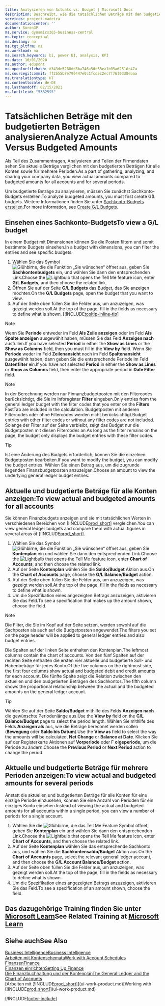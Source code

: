 ```yaml
---
title: Analysieren von Actuals vs. Budget | Microsoft Docs
description: Beschreibt, wie die tatsächlichen Beträge mit den budgetierten Beträgen analysiert werden.
services: project-madeira
documentationcenter: ''
author: SorenGP
ms.service: dynamics365-business-central
ms.topic: conceptual
ms.devlang: na
ms.tgt_pltfrm: na
ms.workload: na
ms.search.keywords: bi, power BI, analysis, KPI
ms.date: 10/01/2020
ms.author: edupont
ms.openlocfilehash: d343de5288dd5ba746a5de53ea1b05a62510c47a
ms.sourcegitcommit: ff2b55b7e790447e0c1fcd5c2ec7f7610338ebaa
ms.translationtype: HT
ms.contentlocale: de-DE
ms.lasthandoff: 02/15/2021
ms.locfileid: "5382595"
---
```

# <a name="analyze-actual-amounts-versus-budgeted-amounts"></a><span data-ttu-id="5975b-103">Tatsächlichen Beträge mit den budgetierten Beträgen analysieren</span><span class="sxs-lookup"><span data-stu-id="5975b-103">Analyze Actual Amounts Versus Budgeted Amounts</span></span>
<span data-ttu-id="5975b-104">Als Teil des Zusammentragen, Analysieren und Teilen der Firmendaten sehen Sie aktuelle Beträge verglichen mit den budgetierten Beträgen für alle Konten sowie für mehrere Perioden.</span><span class="sxs-lookup"><span data-stu-id="5975b-104">As a part of gathering, analyzing, and sharing your company data, you view actual amounts compared to budgeted amounts for all accounts and for several periods.</span></span>

<span data-ttu-id="5975b-105">Um budgetierte Beträge zu analysieren, müssen Sie zunächst Sachkonto-Budgets erstellen.</span><span class="sxs-lookup"><span data-stu-id="5975b-105">To analyze budgeted amounts, you must first create G(L budgets.</span></span> <span data-ttu-id="5975b-106">Weitere Informationen finden Sie unter [Sachkonto-Budgets erstellen](finance-how-create-budgets.md).</span><span class="sxs-lookup"><span data-stu-id="5975b-106">For more information, see [Create G/L Budgets](finance-how-create-budgets.md).</span></span>

## <a name="to-view-a-gl-budget"></a><span data-ttu-id="5975b-107">Einsehen eines Sachkonto-Budgets</span><span class="sxs-lookup"><span data-stu-id="5975b-107">To view a G/L budget</span></span>
<span data-ttu-id="5975b-108">In einem Budget mit Dimensionen können Sie die Posten filtern und somit bestimmte Budgets einsehen.</span><span class="sxs-lookup"><span data-stu-id="5975b-108">In a budget with dimensions, you can filter the entries and see specific budgets.</span></span>

1. <span data-ttu-id="5975b-109">Wählen Sie das Symbol ![Glühbirne, die die Funktion „Sie wünschen“ öffnet](media/ui-search/search_small.png "Was möchten Sie tun?") aus, geben Sie **Sachkontenbudgets** ein, und wählen Sie dann den entsprechenden Link.</span><span class="sxs-lookup"><span data-stu-id="5975b-109">Choose the ![Lightbulb that opens the Tell Me feature](media/ui-search/search_small.png "Tell me what you want to do") icon, enter **G/L Budgets**, and then choose the related link.</span></span>
2. <span data-ttu-id="5975b-110">Öffnen Sie auf der Seite **G/L Budgets** das Budget, das Sie anzeigen möchten.</span><span class="sxs-lookup"><span data-stu-id="5975b-110">On the **G/L Budgets** page, open the budget that you want to view.</span></span>  
3. <span data-ttu-id="5975b-111">Auf der Seite oben füllen Sie die Felder aus, um anzuzeigen, was gezeigt werden soll.</span><span class="sxs-lookup"><span data-stu-id="5975b-111">At the top of the page, fill in the fields as necessary to define what is shown.</span></span> [!INCLUDE[tooltip-inline-tip](includes/tooltip-inline-tip_md.md)]

> [!NOTE]  
>   <span data-ttu-id="5975b-112">Wenn Sie **Periode** entweder im Feld **Als Zeile anzeigen** oder im Feld **Als Spalte anzeigen** ausgewählt haben, müssen Sie das Feld **Anzeigen nach** ausfüllen.</span><span class="sxs-lookup"><span data-stu-id="5975b-112">If you have selected **Period** in either the **Show as Lines** or the **Show as Columns** field, then you must fill in the **View by** field.</span></span> <span data-ttu-id="5975b-113">Wenn Sie **Periode** weder im Feld **Zeilenansicht** noch im Feld **Spaltenansicht** ausgewählt haben, dann geben Sie die entsprechende Periode im Feld **Datenfilter** ein.</span><span class="sxs-lookup"><span data-stu-id="5975b-113">If you have not selected **Period** in either the **Show as Lines** or **Show as Columns** field, then enter the appropriate period in **Date Filter** field.</span></span>  

> [!NOTE]  
>   <span data-ttu-id="5975b-114">In der Berechnung werden nur Finnanzbudgetposten mit den Filtercodes berücksichtigt, die Sie im Inforegister **Filter** eingeben.</span><span class="sxs-lookup"><span data-stu-id="5975b-114">Only entries from the general ledger budget with the filter codes that you enter on the **Filters** FastTab are included in the calculation.</span></span> <span data-ttu-id="5975b-115">Budgetposten mit anderen Filtercodes oder ohne Filtercodes werden nicht berücksichtigt.</span><span class="sxs-lookup"><span data-stu-id="5975b-115">Budget entries with other filter codes or without any filter codes are not included.</span></span> <span data-ttu-id="5975b-116">Solange der Filter auf der Seite verbleibt, zeigt das Budget nur die Budgetposten mit diesen Filtercodes an.</span><span class="sxs-lookup"><span data-stu-id="5975b-116">As long as the filter remains on the page, the budget only displays the budget entries with these filter codes.</span></span>  

> [!TIP]  
>   <span data-ttu-id="5975b-117">Ist eine Änderung des Budgets erforderlich, können Sie die einzelnen Budgetposten bearbeiten.</span><span class="sxs-lookup"><span data-stu-id="5975b-117">If you want to modify the budget, you can modify the budget entries.</span></span> <span data-ttu-id="5975b-118">Wählen Sie einen Betrag aus, um die zugrunde liegenden Finanzbudgetposten anzuzeigen.</span><span class="sxs-lookup"><span data-stu-id="5975b-118">Choose an amount to view the underlying general ledger budget entries.</span></span>

## <a name="to-view-actual-and-budgeted-amounts-for-all-accounts"></a><span data-ttu-id="5975b-119">Aktuelle und budgetierte Beträge für alle Konten anzeigen:</span><span class="sxs-lookup"><span data-stu-id="5975b-119">To view actual and budgeted amounts for all accounts</span></span>  
<span data-ttu-id="5975b-120">Sie können Finanzbudgets anzeigen und sie mit tatsächlichen Werten in verschiedenen Bereichen von [!INCLUDE[prod_short](includes/prod_short.md)] vergleichen.</span><span class="sxs-lookup"><span data-stu-id="5975b-120">You can view general ledger budgets and compare them with actual figures in several areas of [!INCLUDE[prod_short](includes/prod_short.md)].</span></span>

1. <span data-ttu-id="5975b-121">Wählen Sie das Symbol ![Glühbirne, die die Funktion „Sie wünschen“ öffnet](media/ui-search/search_small.png "Was möchten Sie tun?") aus, geben Sie **Kontenplan** ein und wählen Sie dann den entsprechenden Link.</span><span class="sxs-lookup"><span data-stu-id="5975b-121">Choose the ![Lightbulb that opens the Tell Me feature](media/ui-search/search_small.png "Tell me what you want to do") icon, enter **Chart of Accounts**, and then choose the related link.</span></span>  
2. <span data-ttu-id="5975b-122">Auf der Seite **Kontenplan** wählen Sie die **Saldo/Budget** Aktion aus.</span><span class="sxs-lookup"><span data-stu-id="5975b-122">On the **Chart of Accounts** page, choose the **G/L Balance/Budget** action.</span></span>
3. <span data-ttu-id="5975b-123">Auf der Seite oben füllen Sie die Felder aus, um anzuzeigen, was gezeigt werden soll.</span><span class="sxs-lookup"><span data-stu-id="5975b-123">At the top of the page, fill in the fields as necessary to define what is shown.</span></span>  
4. <span data-ttu-id="5975b-124">Um die Spezifikation eines angezeigten Betrags anzuzeigen, aktivieren Sie das Feld.</span><span class="sxs-lookup"><span data-stu-id="5975b-124">To see a specification that makes up the amount shown, choose the field.</span></span>  

> [!NOTE]  
>   <span data-ttu-id="5975b-125">Die Filter, die Sie im Kopf auf der Seite setzen, werden sowohl auf die Sachposten als auch auf die Budgetposten angewendet.</span><span class="sxs-lookup"><span data-stu-id="5975b-125">The filters you set on the page header will be applied to general ledger entries and also budget entries.</span></span>

<span data-ttu-id="5975b-126">Die Spalten auf der linken Seite enthalten den Kontenplan.</span><span class="sxs-lookup"><span data-stu-id="5975b-126">The leftmost columns contain the chart of accounts.</span></span> <span data-ttu-id="5975b-127">Von den fünf Spalten auf der rechten Seite enthalten die ersten vier aktuelle und budgetierte Soll- und Habenbeträge für jedes Konto.</span><span class="sxs-lookup"><span data-stu-id="5975b-127">Of the five columns on the rightmost side, the first four columns show actual and budgeted debit and credit amounts for each account.</span></span> <span data-ttu-id="5975b-128">Die fünfte Spalte zeigt die Relation zwischen den aktuellen und den budgetierten Beträgen des Sachkontos.</span><span class="sxs-lookup"><span data-stu-id="5975b-128">The fifth column shows the proportional relationship between the actual and the budgeted amounts on the general ledger account.</span></span>  

> [!TIP]  
>   <span data-ttu-id="5975b-129">Wählen Sie auf der Seite **Saldo/Budget** mithilfe des Felds **Anzeigen nach** die gewünschte Periodenlänge aus.</span><span class="sxs-lookup"><span data-stu-id="5975b-129">Use the **View by** field on the **G/L Balance/Budget** page to select the period length.</span></span> <span data-ttu-id="5975b-130">Wählen Sie mithilfe des Felds **Anzeigen als** aus, wie die Beträge berechnet werden sollen (**Bewegung** oder **Saldo bis Datum**).</span><span class="sxs-lookup"><span data-stu-id="5975b-130">Use the **View as** field to select the way the amounts will be calculated, **Net Change** or **Balance at Date**.</span></span> <span data-ttu-id="5975b-131">Klicken Sie auf der Registerkarte Aktionen auf **Vorperiode** oder F **olgeperiode**, um die Periode zu ändern.</span><span class="sxs-lookup"><span data-stu-id="5975b-131">Choose the **Previous Period** or **Next Period** action to change the period.</span></span>  

## <a name="to-view-actual-and-budgeted-amounts-for-several-periods"></a><span data-ttu-id="5975b-132">Aktuelle und budgetierte Beträge für mehrere Perioden anzeigen:</span><span class="sxs-lookup"><span data-stu-id="5975b-132">To view actual and budgeted amounts for several periods</span></span>  
<span data-ttu-id="5975b-133">Anstatt die aktuellen und budgetierten Beträge für alle Konten für eine einzige Periode einzusehen, können Sie eine Anzahl von Perioden für ein einziges Konto einsehen.</span><span class="sxs-lookup"><span data-stu-id="5975b-133">Instead of viewing the actual and budgeted amounts for all accounts within a single period, you can view a number of periods for a single account.</span></span>  

1. <span data-ttu-id="5975b-134">Wählen Sie die ![Glühbirne, die das Tell Me Feature](media/ui-search/search_small.png "Was möchten Sie tun?") Symbol öffnet, geben Sie **Kontenplan** ein und wählen Sie dann den entsprechenden Link.</span><span class="sxs-lookup"><span data-stu-id="5975b-134">Choose the ![Lightbulb that opens the Tell Me feature](media/ui-search/search_small.png "Tell me what you want to do") icon, enter **Chart of Accounts**, and then choose the related link.</span></span>  
2. <span data-ttu-id="5975b-135">Auf der Seite **Kontenplan** wählen Sie das entsprechende Sachkonto aus, und wählen Sie die **Sachkontensaldo/Budget** Aktion aus.</span><span class="sxs-lookup"><span data-stu-id="5975b-135">On the **Chart of Accounts** page, select the relevant general ledger account, and then choose the **G/L Account Balance/Budget** action.</span></span>  
3. <span data-ttu-id="5975b-136">Auf der Seite oben füllen Sie die Felder aus, um anzuzeigen, was gezeigt werden soll.</span><span class="sxs-lookup"><span data-stu-id="5975b-136">At the top of the page, fill in the fields as necessary to define what is shown.</span></span>   
4. <span data-ttu-id="5975b-137">Um die Spezifikation eines angezeigten Betrags anzuzeigen, aktivieren Sie das Feld.</span><span class="sxs-lookup"><span data-stu-id="5975b-137">To see a specification of an amount shown, choose the field.</span></span>  

## <a name="see-related-training-at-microsoft-learn"></a><span data-ttu-id="5975b-138">Das dazugehörige Training finden Sie unter [Microsoft Learn](/learn/modules/budgets-exchange-rates-dynamics-365-business-central/index)</span><span class="sxs-lookup"><span data-stu-id="5975b-138">See Related Training at [Microsoft Learn](/learn/modules/budgets-exchange-rates-dynamics-365-business-central/index)</span></span>

## <a name="see-also"></a><span data-ttu-id="5975b-139">Siehe auch</span><span class="sxs-lookup"><span data-stu-id="5975b-139">See Also</span></span>
[<span data-ttu-id="5975b-140">Business Intelligence</span><span class="sxs-lookup"><span data-stu-id="5975b-140">Business Intelligence</span></span>](bi.md)  
[<span data-ttu-id="5975b-141">Arbeiten mit Kontenschemata</span><span class="sxs-lookup"><span data-stu-id="5975b-141">Work with Account Schedules</span></span>](bi-how-work-account-schedule.md)  
[<span data-ttu-id="5975b-142">Finanzen</span><span class="sxs-lookup"><span data-stu-id="5975b-142">Finance</span></span>](finance.md)  
[<span data-ttu-id="5975b-143">Finanzen einrichten</span><span class="sxs-lookup"><span data-stu-id="5975b-143">Setting Up Finance</span></span>](finance-setup-finance.md)  
[<span data-ttu-id="5975b-144">Die Finanzbuchhaltung und der Kontenplan</span><span class="sxs-lookup"><span data-stu-id="5975b-144">The General Ledger and the Chart of Accounts</span></span>](finance-general-ledger.md)  
<span data-ttu-id="5975b-145">[Arbeiten mit [!INCLUDE[prod_short](includes/prod_short.md)]](ui-work-product.md)</span><span class="sxs-lookup"><span data-stu-id="5975b-145">[Working with [!INCLUDE[prod_short](includes/prod_short.md)]](ui-work-product.md)</span></span>  


[!INCLUDE[footer-include](includes/footer-banner.md)]